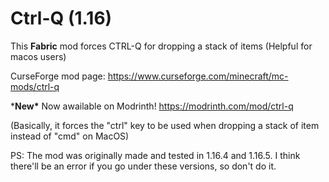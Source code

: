 # Ctrl-Q (1.16)
This **Fabric** mod forces CTRL-Q for dropping a stack of items (Helpful for macos users)

CurseForge mod page: https://www.curseforge.com/minecraft/mc-mods/ctrl-q

\***New\*** Now awailable on Modrinth! https://modrinth.com/mod/ctrl-q

(Basically, it forces the "ctrl" key to be used when dropping a stack of item instead of "cmd" on MacOS)

PS: The mod was originally made and tested in 1.16.4 and 1.16.5. I think there'll be an error if you go under these versions, so don't do it.
